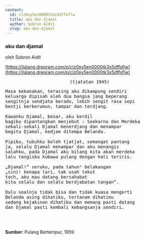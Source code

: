 ```yaml
---
content:
  id: clz0xy5en0000tk3x5dffsflw
  title: aku dan djamal
  author: Sobron Aidit
  slug: aku-dan-djamal
---
```

### aku dan djamal

oleh Sobron Aidit

[https://ilalang.drepram.com/p/clz0xy5en0000tk3x5dffsflw](https://ilalang.drepram.com/p/clz0xy5en0000tk3x5dffsflw)

<pre align="center">
    (tjatatan 1945)
</pre>
<pre>
Masa kekanakan, terasing aku dikampung sendiri
keluarga dipisah oleh dua bangsa jang beperang
sengitnja sendjata beradu, lebih sengit rasa sepi
bentji berkerumun, tampar dan terdjang.

Kawanku Djamal, besar, aku kerdil
bagiku dipantangkan menjebut : Soekarno dan Merdeka
sekali-sekali Djamal menerdjang dan menampar
begitu Djamal, kedjam ditempa Belanda.

Pipiku, tubuhku boleh tjatjat, semangat pantang
ja, selalu Djamal menampar dan aku menangis
salahku, pada Djamal aku bilang kita akan merdeka
lalu tangisku kubawa pulang dengan hati teriris.

„Djamal!“ seruku, pada tahun² belakangan
„sini! kenapa lari, tak usah takut
toch, aku mau datang bersahabat
kita selalu dan selalu berdjabatan tangan“.

Dulu soalnja tidak bisa dan tidak kuasa mengerti
Belanda asing dihatiku, tertanam dihatimu
sedang kejakinan dihatiku dan memang pasti datang
dan Djamal pasti kembali kebangsanja sendiri.
</pre>
<br/><br/>

**Sumber**: Pulang Bertempur, 1959

